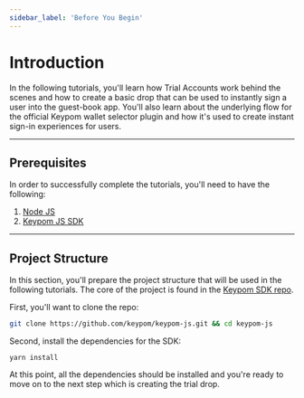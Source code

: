 ```yaml
---
sidebar_label: 'Before You Begin'
---
```

# Introduction
In the following tutorials, you'll learn how Trial Accounts work behind the scenes and how to create a basic drop that can be used to instantly sign a user into the guest-book app. You'll also learn about the underlying flow for the official Keypom wallet selector plugin and how it's used to create instant sign-in experiences for users.

---

## Prerequisites

In order to successfully complete the tutorials, you'll need to have the following:

1. [Node JS](https://docs.npmjs.com/downloading-and-installing-node-js-and-npm)  
2. [Keypom JS SDK](https://github.com/keypom/keypom-js#installation)

---

## Project Structure

In this section, you'll prepare the project structure that will be used in the following tutorials. The core of the project is found in the [Keypom SDK repo](https://github.com/keypom/keypom-js).

First, you'll want to clone the repo:

```bash
git clone https://github.com/keypom/keypom-js.git && cd keypom-js
```

Second, install the dependencies for the SDK:

```
yarn install
```

At this point, all the dependencies should be installed and you're ready to move on to the next step which is creating the trial drop.






